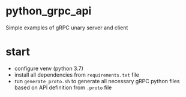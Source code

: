 # python_grpc_api

Simple examples of gRPC unary server and client

# start
- configure venv (python 3.7)
- install all dependencies from `requirements.txt` file
- run `generate_proto.sh` to generate all necessary gRPC python files based on API definition from `.proto` file
